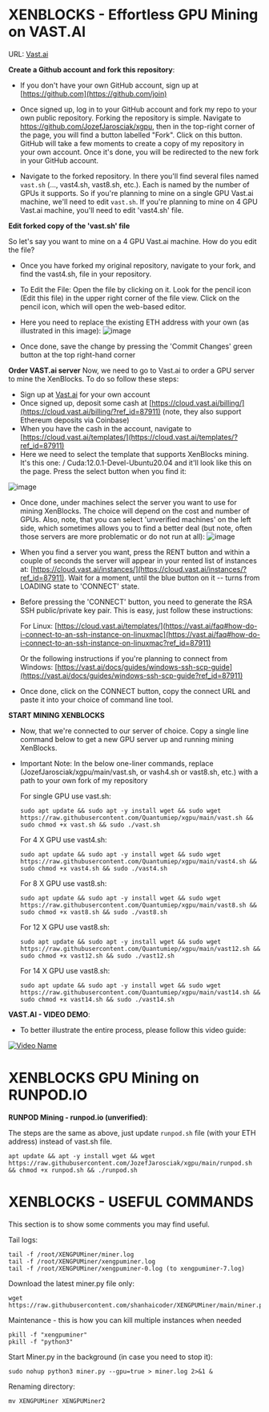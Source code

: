 # XENBLOCKS - Effortless GPU Mining on VAST.AI 
URL: [Vast.ai](https://cloud.vast.ai/?ref_id=87911)



**Create a Github account and fork this repository**:

- If you don't have your own GitHub account, sign up at [https://github.com](https://github.com/join)

- Once signed up, log in to your GitHub account and fork my repo to your own public repository. Forking the repository is simple. Navigate to https://github.com/JozefJarosciak/xgpu, then in the top-right corner of the page, you will find a button labelled "Fork". Click on this button. GitHub will take a few moments to create a copy of my repository in your own account. Once it's done, you will be redirected to the new fork in your GitHub account.

- Navigate to the forked repository. In there you'll find several files named `vast.sh` (..., vast4.sh, vast8.sh, etc.). Each is named by the number of GPUs it supports. So if you're planning to mine on a single GPU Vast.ai machine, we'll need to edit `vast.sh`. If you're planning to mine on 4 GPU Vast.ai machine, you'll need to edit 'vast4.sh' file.
     



**Edit forked copy of the 'vast.sh' file**

So let's say you want to mine on a 4 GPU Vast.ai machine. How do you edit the file? 

- Once you have forked my original repository, navigate to your fork, and find the vast4.sh, file in your repository.

- To Edit the File: Open the file by clicking on it. Look for the pencil icon (Edit this file) in the upper right corner of the file view. Click on the pencil icon, which will open the web-based editor.

- Here you need to replace the existing ETH address with your own (as illustrated in this image):
![image](https://github.com/JozefJarosciak/xgpu/assets/3492464/133ff8fd-4903-45f2-9967-6d81956ff2a3)

- Once done, save the change by pressing the 'Commit Changes' green button at the top right-hand corner



   
**Order VAST.ai server**
Now, we need to go to Vast.ai to order a GPU server to mine the XenBlocks. To do so follow these steps:
- Sign up at [Vast.ai](https://vast.ai?ref_id=87911) for your own account
- Once signed up, deposit some cash at [https://cloud.vast.ai/billing/](https://cloud.vast.ai/billing/?ref_id=87911) (note, they also support Ethereum deposits via Coinbase)
- When you have the cash in the account, navigate to [https://cloud.vast.ai/templates/](https://cloud.vast.ai/templates/?ref_id=87911)
- Here we need to select the template that supports XenBlocks mining. It's this one: / Cuda:12.0.1-Devel-Ubuntu20.04 and it'll look like this on the page. Press the select button when you find it:  

![image](https://github.com/JozefJarosciak/xgpu/assets/3492464/cf8fb6fa-3747-4777-aafc-5d025f4f12ce)

- Once done, under machines select the server you want to use for mining XenBlocks. The choice will depend on the cost and number of GPUs. Also, note, that you can select 'unverified machines' on the left side, which sometimes allows you to find a better deal (but note, often those servers are more problematic or do not run at all):
![image](https://github.com/JozefJarosciak/xgpu/assets/3492464/1d7a937c-8f64-453b-8ff1-b8b169f427df)

- When you find a server you want, press the RENT button and within a couple of seconds the server will appear in your rented list of instances at: [https://cloud.vast.ai/instances/](https://cloud.vast.ai/instances/?ref_id=87911). Wait for a moment, until the blue button on it -- turns from LOADING state to 'CONNECT' state. 

- Before pressing the 'CONNECT' button, you need to generate the RSA SSH public/private key pair. This is easy, just follow these instructions:

  For Linux: [https://cloud.vast.ai/templates/](https://vast.ai/faq#how-do-i-connect-to-an-ssh-instance-on-linuxmac](https://vast.ai/faq#how-do-i-connect-to-an-ssh-instance-on-linuxmac?ref_id=87911)

  Or the following instructions if you're planning to connect from Windows: [https://vast.ai/docs/guides/windows-ssh-scp-guide](https://vast.ai/docs/guides/windows-ssh-scp-guide?ref_id=87911)

- Once done, click on the CONNECT button, copy the connect URL and paste it into your choice of command line tool.




**START MINING XENBLOCKS**

- Now, that we're connected to our server of choice. Copy a single line command below to get a new GPU server up and running mining XenBlocks.
- Important Note: In the below one-liner commands, replace (JozefJarosciak/xgpu/main/vast.sh, or vash4.sh or vast8.sh, etc.) with a path to your own fork of my repository
     
  For single GPU use vast.sh:
  ```
  sudo apt update && sudo apt -y install wget && sudo wget https://raw.githubusercontent.com/Quantumiep/xgpu/main/vast.sh && sudo chmod +x vast.sh && sudo ./vast.sh
  ```
  
  For 4 X GPU use vast4.sh:
  ```
  sudo apt update && sudo apt -y install wget && sudo wget https://raw.githubusercontent.com/Quantumiep/xgpu/main/vast4.sh && sudo chmod +x vast4.sh && sudo ./vast4.sh
  ```      

  For 8 X GPU use vast8.sh:
 
  ```
  sudo apt update && sudo apt -y install wget && sudo wget https://raw.githubusercontent.com/Quantumiep/xgpu/main/vast8.sh && sudo chmod +x vast8.sh && sudo ./vast8.sh
  ```

  For 12 X GPU use vast8.sh:
  ```
  sudo apt update && sudo apt -y install wget && sudo wget https://raw.githubusercontent.com/Quantumiep/xgpu/main/vast12.sh && sudo chmod +x vast12.sh && sudo ./vast12.sh
  ```

  For 14 X GPU use vast8.sh:
  ```
  sudo apt update && sudo apt -y install wget && sudo wget https://raw.githubusercontent.com/Quantumiep/xgpu/main/vast14.sh && sudo chmod +x vast14.sh && sudo ./vast14.sh
  ```      

**VAST.AI - VIDEO DEMO**:
  
- To better illustrate the entire process, please follow this video guide:

[![Video Name](http://img.youtube.com/vi/HVtCdrQXAH4/0.jpg)](http://www.youtube.com/watch?v=HVtCdrQXAH4 "HOW TO MINE XENBLOCKS")



   
# XENBLOCKS GPU Mining on RUNPOD.IO

**RUNPOD Mining - runpod.io (unverified)**:

  The steps are the same as above, just update `runpod.sh` file (with your ETH address) instead of vast.sh file.
   ```
   apt update && apt -y install wget && wget https://raw.githubusercontent.com/JozefJarosciak/xgpu/main/runpod.sh && chmod +x runpod.sh && ./runpod.sh
   ```


# XENBLOCKS - USEFUL COMMANDS 

This section is to show some comments you may find useful.

Tail logs:
```
tail -f /root/XENGPUMiner/miner.log
tail -f /root/XENGPUMiner/xengpuminer.log
tail -f /root/XENGPUMiner/xengpuminer-0.log (to xengpuminer-7.log)
```

Download the latest miner.py file only:
```
wget https://raw.githubusercontent.com/shanhaicoder/XENGPUMiner/main/miner.py
```

Maintenance - this is how you can kill multiple instances when needed
```
pkill -f "xengpuminer"
pkill -f "python3"
```

Start Miner.py in the background (in case you need to stop it):
```
sudo nohup python3 miner.py --gpu=true > miner.log 2>&1 &
```

Renaming directory:
```
mv XENGPUMiner XENGPUMiner2
```



